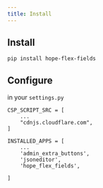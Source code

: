 ```yaml
---
title: Install
---
```



## Install

    pip install hope-flex-fields


## Configure

in your `settings.py`


    CSP_SCRIPT_SRC = [
        ...
        "cdnjs.cloudflare.com",
    ]

    INSTALLED_APPS = [
        ...
        'admin_extra_buttons',
        'jsoneditor',
        'hope_flex_fields',

    ]
